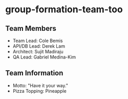 # group-formation-team-too

## Team Members
* Team Lead: Cole Bemis
* API/DB Lead: Derek Lam
* Architect: Sujit Madiraju
* QA Lead: Gabriel Medina-Kim

## Team Information
* Motto: "Have it your way."
* Pizza Topping: Pineapple
